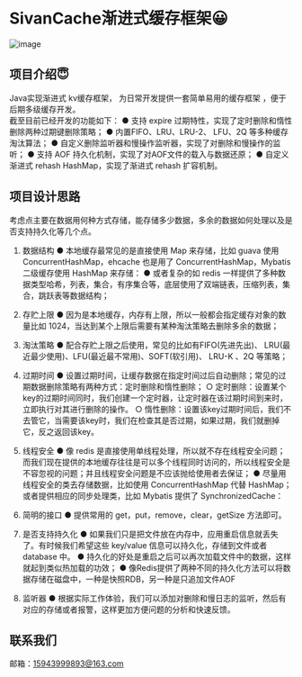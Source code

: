 # SivanCache渐进式缓存框架😀


![image](https://github.com/xiaoxinxing66/Sivan_Cache/assets/93857716/628a02a6-c2ee-4548-8b4a-350dc628d31c)


## 项目介绍😇
Java实现渐进式 kv缓存框架， 为日常开发提供一套简单易用的缓存框架 ，便于后期多级缓存开发。  
截至目前已经开发的功能如下：
● 支持 expire 过期特性，实现了定时删除和惰性删除两种过期键删除策略；
● 内置FIFO、LRU、LRU-2、 LFU、2Q 等多种缓存淘汰算法；
● 自定义删除监听器和慢操作监听器，实现了对删除和慢操作的监听；
● 支持 AOF 持久化机制，实现了对AOF文件的载入与数据还原；
● 自定义渐进式 rehash HashMap，实现了渐进式 rehash 扩容机制。

## 项目设计思路
考虑点主要在数据用何种方式存储，能存储多少数据，多余的数据如何处理以及是否支持持久化等几个点。

1. 数据结构
● 本地缓存最常见的是直接使用 Map 来存储，比如 guava 使用 ConcurrentHashMap，ehcache 也是用了 ConcurrentHashMap，Mybatis 二级缓存使用 HashMap 来存储：
● 或者复杂的如 redis 一样提供了多种数据类型哈希，列表，集合，有序集合等，底层使用了双端链表，压缩列表，集合，跳跃表等数据结构；

2. 存贮上限
● 因为是本地缓存，内存有上限，所以一般都会指定缓存对象的数量比如 1024，当达到某个上限后需要有某种淘汰策略去删除多余的数据；

3. 淘汰策略
● 配合存贮上限之后使用，常见的比如有FIFO(先进先出)、 LRU(最近最少使用)、LFU(最近最不常用)、SOFT(软引用)、 LRU-K 、2Q 等策略；

4. 过期时间
● 设置过期时间，让缓存数据在指定时间过后自动删除；常见的过期数据删除策略有两种方式：定时删除和惰性删除；
  ○ 定时删除：设置某个key的过期时间同时，我们创建一个定时器，让定时器在该过期时间到来时，立即执行对其进行删除的操作。
  ○ 惰性删除：设置该key过期时间后，我们不去管它，当需要该key时，我们在检查其是否过期，如果过期，我们就删掉它，反之返回该key。

5. 线程安全
● 像 redis 是直接使用单线程处理，所以就不存在线程安全问题；而我们现在提供的本地缓存往往是可以多个线程同时访问的，所以线程安全是不容忽视的问题；并且线程安全问题是不应该抛给使用者去保证；
● 尽量用线程安全的类去存储数据，比如使用 ConcurrentHashMap 代替 HashMap；或者提供相应的同步处理类，比如 Mybatis 提供了 SynchronizedCache：

6. 简明的接口
● 提供常用的 get，put，remove，clear，getSize 方法即可。

7. 是否支持持久化
● 如果我们只是把文件放在内存中，应用重启信息就丢失了。有时候我们希望这些 key/value 信息可以持久化，存储到文件或者 database 中。
● 持久化的好处是重启之后可以再次加载文件中的数据，这样就起到类似热加载的功效；
● 像Redis提供了两种不同的持久化方法可以将数据存储在磁盘中，一种是快照RDB，另一种是只追加文件AOF

8. 监听器
● 根据实际工作体验，我们可以添加对删除和慢日志的监听，然后有对应的存储或者报警，这样更加方便问题的分析和快速反馈。

## 联系我们
邮箱：15943999893@163.com
